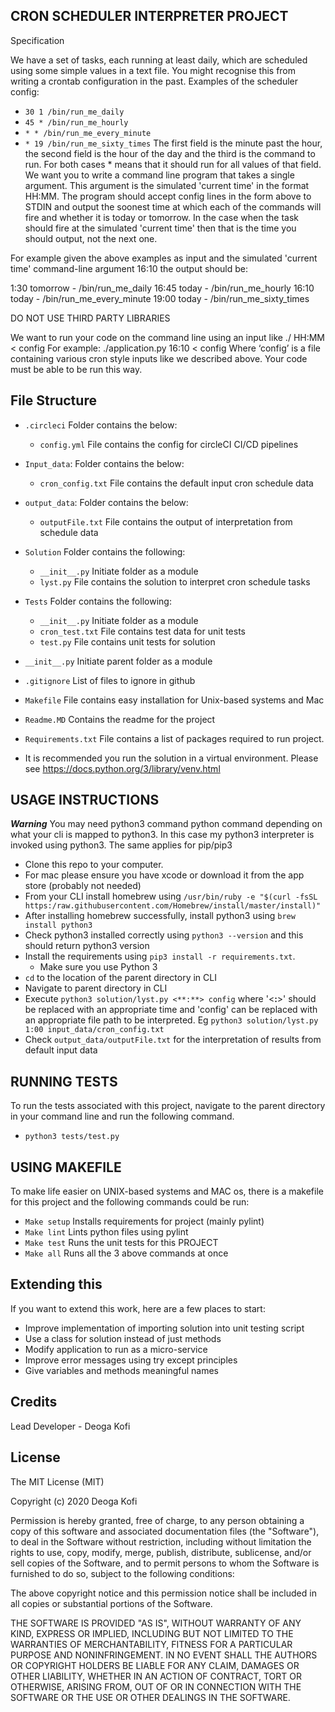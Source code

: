 CRON SCHEDULER INTERPRETER PROJECT
------------------------------------
Specification

We have a set of tasks, each running at least daily, which are scheduled using some simple values in a text file. You might recognise this from writing a crontab configuration in the past.
Examples of the scheduler config:
* `30 1 /bin/run_me_daily`
* `45 * /bin/run_me_hourly`
* `* * /bin/run_me_every_minute`
* `* 19 /bin/run_me_sixty_times`
The first field is the minute past the hour, the second field is the hour of the day and the third is the command to run. For both cases * means that it should run for all values of that field.
We want you to write a command line program that takes a single argument. This argument is the simulated 'current time' in the format HH:MM. The program should accept config lines in the form above to STDIN and output the soonest time at which each of the commands will fire and whether it is today or tomorrow. In the case when the task should fire at the simulated 'current time' then that is the time you should output, not the next one.

For example given the above examples as input and the simulated 'current time' command-line
argument 16:10 the output should be:

1:30 tomorrow - /bin/run_me_daily
16:45 today - /bin/run_me_hourly
16:10 today - /bin/run_me_every_minute
19:00 today - /bin/run_me_sixty_times

DO NOT USE THIRD PARTY LIBRARIES

We want to run your code on the command line using an input like
./<your app> HH:MM < config
For example: ./application.py 16:10 < config
Where ‘config’ is a file containing various cron style inputs like we described above.
Your code must be able to be run this way.


File Structure
----------------------
* `.circleci` Folder contains the below:
  * `config.yml` File contains the config for circleCI CI/CD pipelines

* `Input_data`: Folder contains the below:
  * `cron_config.txt` File contains the default input cron schedule data

* `output_data`: Folder contains the below:
  * `outputFile.txt` File contains the output of interpretation from schedule data

* `Solution` Folder contains the following:
  * `__init__.py` Initiate folder as a module
  * `lyst.py` File contains the solution to interpret cron schedule tasks

* `Tests` Folder contains the following:
  * `__init__.py` Initiate folder as a module
  * `cron_test.txt` File contains test data for unit tests
  * `test.py` File contains unit tests for solution

* `__init__.py` Initiate parent folder as a module

* `.gitignore` List of files to ignore in github

* `Makefile` File contains easy installation for Unix-based systems and Mac

* `Readme.MD` Contains the readme for the project

* `Requirements.txt` File contains a list of packages required to run project.

* It is recommended you run the solution in a virtual environment. Please see https://docs.python.org/3/library/venv.html


USAGE INSTRUCTIONS
----------------------
***Warning***
You may need python3 command python command depending on what your cli is mapped to python3. In this case my python3 interpreter is invoked using python3. The same applies for pip/pip3

* Clone this repo to your computer.
* For mac please ensure you have xcode or download it from the app store (probably not needed)
* From your CLI install homebrew using `/usr/bin/ruby -e "$(curl -fsSL https:/raw.githubusercontent.com/Homebrew/install/master/install)"`
* After installing homebrew successfully, install python3 using `brew install python3`
* Check python3 installed correctly using `python3 --version` and this should return python3 version
* Install the requirements using `pip3 install -r requirements.txt`.
    * Make sure you use Python 3
* `cd` to the location of the parent directory in CLI
* Navigate to parent directory in CLI
* Execute `python3 solution/lyst.py <**:**> config` where '<**:**>' should be replaced with an appropriate time and 'config' can be replaced with an appropriate file path to be interpreted. Eg `python3 solution/lyst.py 1:00 input_data/cron_config.txt`
* Check `output_data/outputFile.txt` for the interpretation of results from default input data

RUNNING TESTS
----------------------
To run the tests associated with this project, navigate to the parent directory in your command line and run the following command.

* `python3 tests/test.py`

USING MAKEFILE
----------------------
To make life easier on UNIX-based systems and MAC os, there is a makefile for this project and the following commands could be run:
*  `Make setup` Installs requirements for project (mainly pylint)
*  `Make lint` Lints python files using pylint
*  `Make test` Runs the unit tests for this PROJECT
*  `Make all` Runs all the 3 above commands at once

Extending this
-------------------------

If you want to extend this work, here are a few places to start:

* Improve implementation of importing solution into unit testing script
* Use a class for solution instead of just methods
* Modify application to run as a micro-service
* Improve error messages using try except principles
* Give variables and methods meaningful names



## Credits

Lead Developer - Deoga Kofi


## License

The MIT License (MIT)

Copyright (c) 2020 Deoga Kofi

Permission is hereby granted, free of charge, to any person obtaining a copy of this software and associated documentation files (the "Software"), to deal in the Software without restriction, including without limitation the rights to use, copy, modify, merge, publish, distribute, sublicense, and/or sell copies of the Software, and to permit persons to whom the Software is furnished to do so, subject to the following conditions:

The above copyright notice and this permission notice shall be included in all copies or substantial portions of the Software.

THE SOFTWARE IS PROVIDED "AS IS", WITHOUT WARRANTY OF ANY KIND, EXPRESS OR IMPLIED, INCLUDING BUT NOT LIMITED TO THE WARRANTIES OF MERCHANTABILITY, FITNESS FOR A PARTICULAR PURPOSE AND NONINFRINGEMENT. IN NO EVENT SHALL THE AUTHORS OR COPYRIGHT HOLDERS BE LIABLE FOR ANY CLAIM, DAMAGES OR OTHER LIABILITY, WHETHER IN AN ACTION OF CONTRACT, TORT OR OTHERWISE, ARISING FROM, OUT OF OR IN CONNECTION WITH THE SOFTWARE OR THE USE OR OTHER DEALINGS IN THE SOFTWARE.
